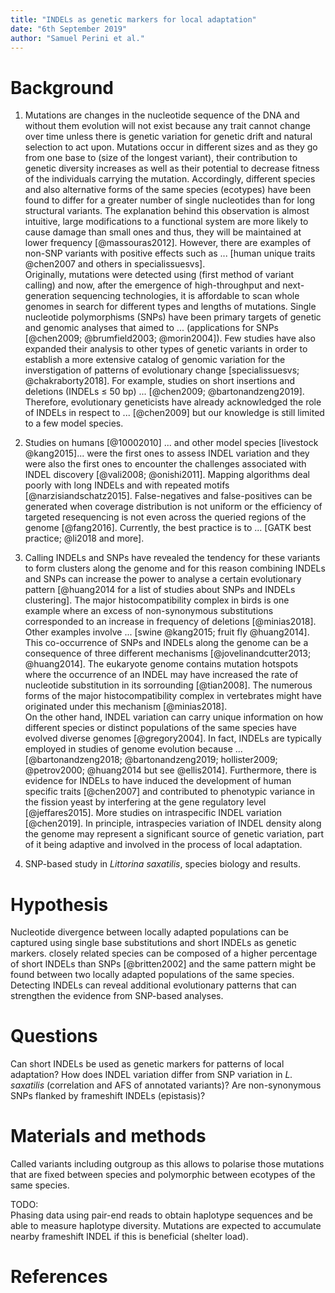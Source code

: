 ```yaml
---
title: "INDELs as genetic markers for local adaptation"
date: "6th September 2019"
author: "Samuel Perini et al."
---
```


# Background

1. Mutations are changes in the nucleotide sequence of the DNA and without them evolution will not exist because any trait cannot change over time unless there is genetic variation for genetic drift and natural selection to act upon. Mutations occur in different sizes and as they go from one base to (size of the longest variant), their contribution to genetic diversity increases as well as their potential to decrease fitness of the individuals carrying the mutation. Accordingly, different species and also alternative forms of the same species (ecotypes) have been found to differ for a greater number of single nucleotides than for long structural variants. The explanation behind this observation is almost intuitive, large modifications to a functional system are more likely to cause damage than small ones and thus, they will be maintained at lower frequency [@massouras2012]. However, there are examples of non-SNP variants with positive effects such as ... [human unique traits @chen2007 and others in specialissuesvs].  
Originally, mutations were detected using (first method of variant calling) and now, after the emergence of high-throughput and next-generation sequencing technologies, it is affordable to scan whole genomes in search for different types and lengths of mutations. Single nucleotide polymorphisms (SNPs) have been primary targets of genetic and genomic analyses that aimed to ... (applications for SNPs [@chen2009; @brumfield2003; @morin2004]). Few studies have also expanded their analysis to other types of genetic variants in order to establish a more extensive catalog of genomic variation for the inverstigation of patterns of evolutionary change [specialissuesvs; @chakraborty2018]. For example, studies on short insertions and deletions (INDELs $\leq$ 50 bp) ... [@chen2009; @bartonandzeng2019]. Therefore, evolutionary geneticists have already acknowledged the role of INDELs in respect to ... [@chen2009] but our knowledge is still limited to a few model species.

1. Studies on humans [@10002010] ... and other model species [livestock @kang2015]... were the first ones to assess INDEL variation and they were also the first ones to encounter the challenges associated with INDEL discovery [@vali2008; @onishi2011]. Mapping algorithms deal poorly with long INDELs and with repeated motifs [@narzisiandschatz2015]. False-negatives and false-positives can be generated when coverage distribution is not uniform or the efficiency of targeted resequencing is not even across the queried regions of the genome [@fang2016]. Currently, the best practice is to ... [GATK best practice; @li2018 and more].

1. Calling INDELs and SNPs have revealed the tendency for these variants to form clusters along the genome and for this reason combining INDELs and SNPs can increase the power to analyse a certain evolutionary pattern [@huang2014 for a list of studies about SNPs and INDELs clustering]. The major histocompatibility complex in birds is one example where an excess of non-synonymous substitutions corresponded to an increase in frequency of deletions [@minias2018]. Other examples involve ... [swine @kang2015; fruit fly @huang2014]. This co-occurrence of SNPs and INDELs along the genome can be a consequence of three different mechanisms [@jovelinandcutter2013; @huang2014]. The eukaryote genome contains mutation hotspots where the occurrence of an INDEL may have increased the rate of nucleotide substitution in its sorrounding [@tian2008]. The numerous forms of the major histocompatibility complex in vertebrates might have originated under this mechanism [@minias2018].  
On the other hand, INDEL variation can carry unique information on how different species or distinct populations of the same species have evolved diverse genomes [@gregory2004]. In fact, INDELs are typically employed in studies of genome evolution because ... [@bartonandzeng2018; @bartonandzeng2019; hollister2009; @petrov2000; @huang2014 but see @ellis2014]. Furthermore, there is evidence for INDELs to have induced the development of human specific traits [@chen2007] and contributed to phenotypic variance in the fission yeast by interfering at the gene regulatory level [@jeffares2015]. More studies on intraspecific INDEL variation [@chen2019]. In principle, intraspecies variation of INDEL density along the genome may represent a significant source of genetic variation, part of it being adaptive and involved in the process of local adaptation. 

1. SNP-based study in _Littorina saxatilis_, species biology and results.

# Hypothesis  
Nucleotide divergence between locally adapted populations can be captured using single base substitutions and short INDELs as genetic markers. 
closely related species can be composed of a higher percentage of short INDELs than SNPs [@britten2002] and the same pattern might be found between two locally adapted populations of the same species. Detecting INDELs can reveal additional evolutionary patterns that can strengthen the evidence from SNP-based analyses.

# Questions  
Can short INDELs be used as genetic markers for patterns of local adaptation? How does INDEL variation differ from SNP variation in _L. saxatilis_ (correlation and AFS of annotated variants)? Are non-synonymous SNPs flanked by frameshift INDELs (epistasis)?

# Materials and methods  
Called variants including outgroup as this allows to polarise those mutations that are fixed between species and polymorphic between ecotypes of the same species.

TODO:  
Phasing data using pair-end reads to obtain haplotype sequences and be able to measure haplotype diversity. Mutations are expected to accumulate nearby frameshift INDEL if this is beneficial (shelter load).

# References  
